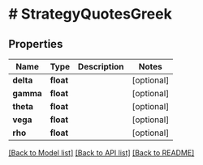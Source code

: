 # # StrategyQuotesGreek

## Properties

Name | Type | Description | Notes
------------ | ------------- | ------------- | -------------
**delta** | **float** |  | [optional]
**gamma** | **float** |  | [optional]
**theta** | **float** |  | [optional]
**vega** | **float** |  | [optional]
**rho** | **float** |  | [optional]

[[Back to Model list]](../../README.md#models) [[Back to API list]](../../README.md#endpoints) [[Back to README]](../../README.md)
